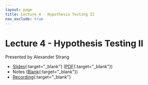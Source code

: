 ```yaml
---
layout: page
title: Lecture 4 - Hypothesis Testing II
nav_exclude: true
---
```


# Lecture 4 - Hypothesis Testing II

Presented by Alexander Strang

- [Slides](https://docs.google.com/presentation/d/1kaWRpMpfBk3ouFb2VenJ3vLumJb8o1_Q8cEe-Kq6DUA/edit?usp=sharing){:target="_blank"} ([PDF](https://drive.google.com/file/d/1gzRyzrFXmMbs8vVCY_Kzgp6YBdnc8Xc-/view?usp=drive_link){:target="_blank"})
- Notes ([Blank](https://drive.google.com/file/d/1imgA23ea7FGTm4sV7g4H9jV285uc-hqy/view?usp=sharing){:target="_blank"})
- [Recording](https://bcourses.berkeley.edu/courses/1532439/pages/lecture-4-hypothesis-testing-ii){:target="_blank"}

